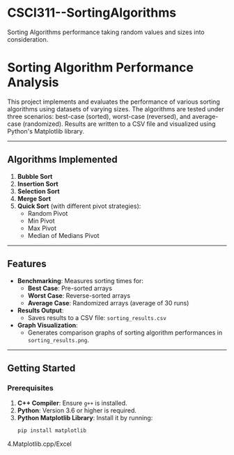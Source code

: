 # CSCI311--SortingAlgorithms
Sorting Algorithms performance taking random values and sizes into consideration.

# **Sorting Algorithm Performance Analysis**

This project implements and evaluates the performance of various sorting algorithms using datasets of varying sizes. The algorithms are tested under three scenarios: best-case (sorted), worst-case (reversed), and average-case (randomized). Results are written to a CSV file and visualized using Python's Matplotlib library.

---

## **Algorithms Implemented**
1. **Bubble Sort**
2. **Insertion Sort**
3. **Selection Sort**
4. **Merge Sort**
5. **Quick Sort** (with different pivot strategies):
   - Random Pivot
   - Min Pivot
   - Max Pivot
   - Median of Medians Pivot

---

## **Features**
- **Benchmarking**: Measures sorting times for:
  - **Best Case**: Pre-sorted arrays
  - **Worst Case**: Reverse-sorted arrays
  - **Average Case**: Randomized arrays (average of 30 runs)
- **Results Output**:
  - Saves results to a CSV file: `sorting_results.csv`
- **Graph Visualization**:
  - Generates comparison graphs of sorting algorithm performances in `sorting_results.png`.

---

## **Getting Started**

### **Prerequisites**
1. **C++ Compiler**: Ensure `g++` is installed.
2. **Python**: Version 3.6 or higher is required.
3. **Python Matplotlib Library**: Install it by running:
   ```bash
   pip install matplotlib
4.Matplotlib.cpp/Excel
